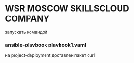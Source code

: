 # WSR MOSCOW SKILLSCLOUD COMPANY
запускать командой
### ansible-playbook playbook1.yaml 
на project-deployment доставлен пакет curl

